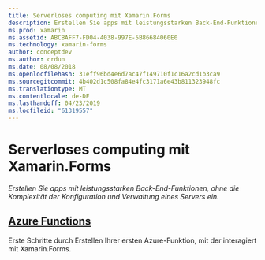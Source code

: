 ```yaml
---
title: Serverloses computing mit Xamarin.Forms
description: Erstellen Sie apps mit leistungsstarken Back-End-Funktionen, ohne die Komplexität der Konfiguration und Verwaltung eines Servers ein.
ms.prod: xamarin
ms.assetid: ABCBAFF7-FD04-4038-997E-5B86684060E0
ms.technology: xamarin-forms
author: conceptdev
ms.author: crdun
ms.date: 08/08/2018
ms.openlocfilehash: 31eff96bd4e6d7ac47f149710f1c16a2cd1b3ca9
ms.sourcegitcommit: 4b402d1c508fa84e4fc3171a6e43b811323948fc
ms.translationtype: MT
ms.contentlocale: de-DE
ms.lasthandoff: 04/23/2019
ms.locfileid: "61319557"
---
```

# <a name="serverless-computing-with-xamarinforms"></a>Serverloses computing mit Xamarin.Forms

_Erstellen Sie apps mit leistungsstarken Back-End-Funktionen, ohne die Komplexität der Konfiguration und Verwaltung eines Servers ein._

## <a name="azure-functionsazure-functionsmd"></a>[Azure Functions](azure-functions.md)

Erste Schritte durch Erstellen Ihrer ersten Azure-Funktion, mit der interagiert mit Xamarin.Forms.
